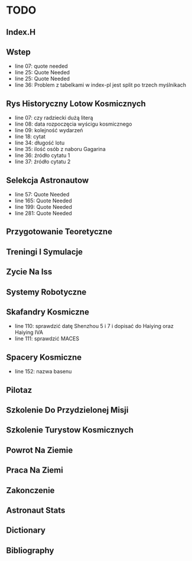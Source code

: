 # TODO

## Index.H

## Wstep
- line 07: quote needed
- line 25: Quote Needed
- line 25: Quote Needed
- line 36: Problem z tabelkami w index-pl jest split po trzech myślnikach

## Rys Historyczny Lotow Kosmicznych
- line 07: czy radziecki dużą literą
- line 08: data rozpoczęcia wyścigu kosmicznego
- line 09: kolejność wydarzeń
- line 18: cytat
- line 34: długość lotu
- line 35: ilość osób z naboru Gagarina
- line 36: źródło cytatu 1
- line 37: źródło cytatu 2

## Selekcja Astronautow
- line 57: Quote Needed
- line 165: Quote Needed
- line 199: Quote Needed
- line 281: Quote Needed

## Przygotowanie Teoretyczne

## Treningi I Symulacje

## Zycie Na Iss

## Systemy Robotyczne

## Skafandry Kosmiczne
- line 110: sprawdzić datę Shenzhou 5 i 7 i dopisać do Haiying oraz Haiying IVA
- line 111: sprawdzić MACES

## Spacery Kosmiczne
- line 152: nazwa basenu

## Pilotaz

## Szkolenie Do Przydzielonej Misji

## Szkolenie Turystow Kosmicznych

## Powrot Na Ziemie

## Praca Na Ziemi

## Zakonczenie

## Astronaut Stats

## Dictionary

## Bibliography
